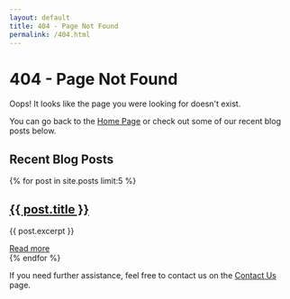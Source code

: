 ```yaml
---
layout: default
title: 404 - Page Not Found
permalink: /404.html
---
```


# 404 - Page Not Found

Oops! It looks like the page you were looking for doesn't exist.

You can go back to the [Home Page](/) or check out some of our recent blog posts below.

## Recent Blog Posts

{% for post in site.posts limit:5 %}
  <div class="blog-post-preview">
    <h2><a href="{{ post.url }}">{{ post.title }}</a></h2>
    <p>{{ post.excerpt }}</p>
    <a href="{{ post.url }}">Read more</a>
  </div>
{% endfor %}

If you need further assistance, feel free to contact us on the [Contact Us](/contact/) page.
